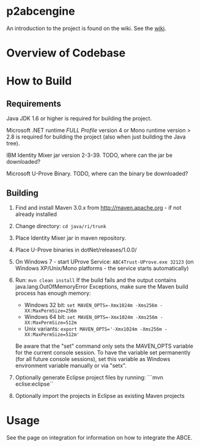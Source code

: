 p2abcengine
===========

An introduction to the project is found on the wiki. See the [wiki][wikihome].

Overview of Codebase
===========



How to Build
==========

Requirements
----------
Java JDK 1.6 or higher is required for building the project.

Microsoft .NET runtime *FULL Profile* version 4 or Mono runtime version > 2.8 is required for building the project (also when just building the Java tree).

IBM Identity Mixer jar version 2-3-39. TODO, where can the jar be downloaded? 

Microsoft U-Prove Binary. TODO, where can the binary be downloaded?

Building
----------

1. Find and install Maven 3.0.x from  http://maven.apache.org - if not already installed

2. Change directory:
    ```cd java/ri/trunk```

3. Place Identity Mixer jar in maven repository.

4. Place U-Prove binaries in dotNet/releases/1.0.0/

5. On Windows 7 - start UProve Service:
    ```ABC4Trust-UProve.exe 32123```
    (on Windows XP/Unix/Mono platforms - the service starts automatically)

6. Run:
    ```mvn clean install```
    If the build fails and the output contains java.lang.OutOfMemoryError Exceptions, make sure the Maven build process has enough memory:

    * Windows 32 bit: ``set MAVEN_OPTS=-Xmx1024m -Xms256m -XX:MaxPermSize=256m``
    * Windows 64 bit: ``set MAVEN_OPTS=-Xmx1024m -Xms256m -XX:MaxPermSize=512m``
    * Unix variants:  ``export MAVEN_OPTS='-Xmx1024m -Xms256m -XX:MaxPermSize=512m'``

    Be aware that the "set" command only sets the MAVEN_OPTS variable for the current console session. To have the variable set permanently (for all future console sessions), set this variable as Windows environment variable manually or via "setx".

7. Optionally generate Eclipse project files by running:
    ```mvn eclise:eclipse``

8. Optionally import the projects in Eclipse as existing Maven projects


Usage
==========
See the page on integration for information on how to integrate the ABCE. 

[wikihome]: https://github.com/p2abcengine/p2abcengine/wiki